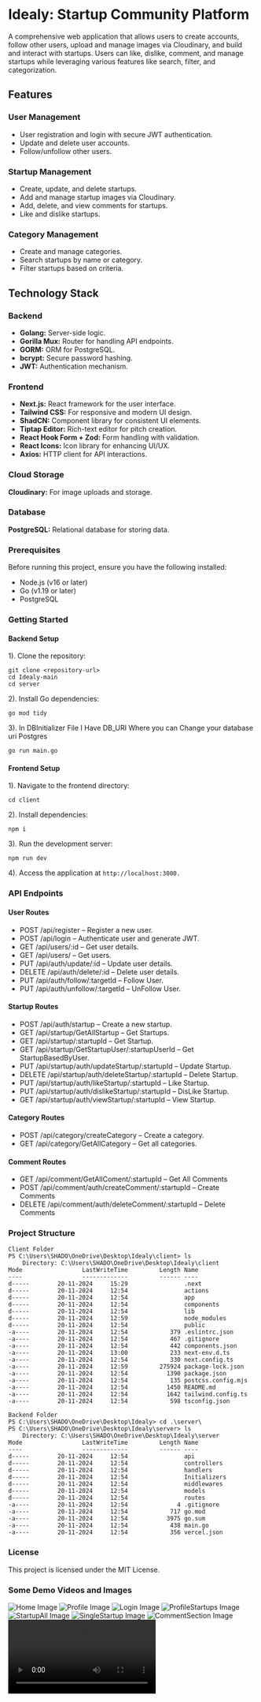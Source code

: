 # **Idealy: Startup Community Platform**

A comprehensive web application that allows users to create accounts, follow other users, upload and manage images via Cloudinary, 
and build and interact with startups. Users can like, dislike, comment, and manage startups while leveraging various features 
like search, filter, and categorization.

## **Features**

### User Management
* User registration and login with secure JWT authentication.
* Update and delete user accounts.
* Follow/unfollow other users.

### Startup Management
* Create, update, and delete startups.
* Add and manage startup images via Cloudinary.
* Add, delete, and view comments for startups.
* Like and dislike startups.

### Category Management
* Create and manage categories.
* Search startups by name or category.
* Filter startups based on criteria.


## Technology Stack
### Backend
* **Golang:** Server-side logic.
* **Gorilla Mux:** Router for handling API endpoints.
* **GORM:** ORM for PostgreSQL.
* **bcrypt:** Secure password hashing.
* **JWT:** Authentication mechanism.


### Frontend
* **Next.js:** React framework for the user interface.
* **Tailwind CSS:** For responsive and modern UI design.
* **ShadCN:** Component library for consistent UI elements.
* **Tiptap Editor:** Rich-text editor for pitch creation.
* **React Hook Form + Zod:** Form handling with validation.
* **React Icons:** Icon library for enhancing UI/UX.
* **Axios:** HTTP client for API interactions.


### Cloud Storage
**Cloudinary:** For image uploads and storage.
### Database
**PostgreSQL:** Relational database for storing data.

### Prerequisites
Before running this project, ensure you have the following installed:
* Node.js (v16 or later)
* Go (v1.19 or later)
* PostgreSQL

### Getting Started
#### Backend Setup
1). Clone the repository:
```
git clone <repository-url>  
cd Idealy-main
cd server
```
2). Install Go dependencies:
```
go mod tidy  
```

3). In DBInitializer File I Have DB_URI Where you can Change your database uri Postgres
```
go run main.go
```

#### Frontend Setup

1). Navigate to the frontend directory:
```
cd client
```

2). Install dependencies:
```
npm i
```

3). Run the development server:
```
npm run dev
```

4). Access the application at `http://localhost:3000.`


### API Endpoints
#### User Routes
* POST /api/register – Register a new user.
* POST /api/login – Authenticate user and generate JWT.
* GET /api/users/:id – Get user details.
* GET /api/users/ – Get users.
* PUT /api/auth/update/:id – Update user details.
* DELETE /api/auth/delete/:id – Delete user details.
* PUT /api/auth/follow/:targetId – Follow User.
* PUT /api/auth/unfollow/:targetId – UnFollow User.

#### Startup Routes
* POST /api/auth/startup – Create a new startup.
* GET /api/startup/GetAllStartup – Get Startups.
* GET /api/startup/:startupId – Get Startup.
* GET /api/startup/GetStartupUser/:startupUserId – Get StartupBasedByUser.
* PUT /api/startup/auth/updateStartup/:startupId – Update Startup.
* DELETE /api/startup/auth/deleteStartup/:startupId – Delete Startup.
* PUT /api/startup/auth/likeStartup/:startupId – Like Startup.
* PUT /api/startup/auth/dislikeStartup/:startupId – DisLike Startup.
* GET /api/startup/auth/viewStartup/:startupId – View Startup.


#### Category Routes
* POST /api/category/createCategory – Create a category.
* GET /api/category/GetAllCategory – Get all categories.

#### Comment Routes
* GET /api/comment/GetAllComent/:startupId – Get All Comments
* POST /api/comment/auth/createComment/:startupId – Create Comments
* DELETE /api/comment/auth/deleteComment/:startupId – Delete Comments


### Project Structure
```
Client Folder
PS C:\Users\SHADO\OneDrive\Desktop\Idealy\client> ls
    Directory: C:\Users\SHADO\OneDrive\Desktop\Idealy\client
Mode                 LastWriteTime         Length Name
----                 -------------         ------ ----
d-----        20-11-2024     15:29                .next
d-----        20-11-2024     12:54                actions
d-----        20-11-2024     12:54                app
d-----        20-11-2024     12:54                components
d-----        20-11-2024     12:54                lib
d-----        20-11-2024     12:59                node_modules
d-----        20-11-2024     12:54                public
-a----        20-11-2024     12:54            379 .eslintrc.json
-a----        20-11-2024     12:54            467 .gitignore
-a----        20-11-2024     12:54            442 components.json
-a----        20-11-2024     13:00            233 next-env.d.ts
-a----        20-11-2024     12:54            330 next.config.ts
-a----        20-11-2024     12:59         275924 package-lock.json
-a----        20-11-2024     12:54           1390 package.json
-a----        20-11-2024     12:54            135 postcss.config.mjs
-a----        20-11-2024     12:54           1450 README.md
-a----        20-11-2024     12:54           1642 tailwind.config.ts
-a----        20-11-2024     12:54            598 tsconfig.json
```
```
Backend Folder
PS C:\Users\SHADO\OneDrive\Desktop\Idealy> cd .\server\
PS C:\Users\SHADO\OneDrive\Desktop\Idealy\server> ls
    Directory: C:\Users\SHADO\OneDrive\Desktop\Idealy\server
Mode                 LastWriteTime         Length Name
----                 -------------         ------ ----
d-----        20-11-2024     12:54                api
d-----        20-11-2024     12:54                controllers
d-----        20-11-2024     12:54                handlers
d-----        20-11-2024     12:54                Initializers
d-----        20-11-2024     12:54                middlewares
d-----        20-11-2024     12:54                models
d-----        20-11-2024     12:54                routes
-a----        20-11-2024     12:54              4 .gitignore
-a----        20-11-2024     12:54            717 go.mod
-a----        20-11-2024     12:54           3975 go.sum
-a----        20-11-2024     12:54            438 main.go
-a----        20-11-2024     12:54            356 vercel.json
```

### License
This project is licensed under the MIT License.


### Some Demo Videos and Images
![Home Image](https://raw.githubusercontent.com/ShadowAdi/Idealy/refs/heads/master/Home.png)
![Profile Image](https://raw.githubusercontent.com/ShadowAdi/Idealy/refs/heads/master/Profile.png)
![Login Image](https://raw.githubusercontent.com/ShadowAdi/Idealy/refs/heads/master/Login.png)
![ProfileStartups Image](https://raw.githubusercontent.com/ShadowAdi/Idealy/refs/heads/master/ProfileStartups.png)
![StartupAll Image](https://raw.githubusercontent.com/ShadowAdi/Idealy/refs/heads/master/StartupAll.png)
![SingleStartup Image](https://raw.githubusercontent.com/ShadowAdi/Idealy/refs/heads/master/SingleStartup.png)
![CommentSection Image](https://raw.githubusercontent.com/ShadowAdi/Idealy/refs/heads/master/CommentSection.png)
![Video Idealy](https://raw.githubusercontent.com/ShadowAdi/Idealy/refs/heads/master/Idealy.mp4)






